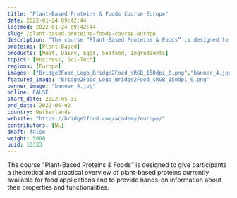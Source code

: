 ```yaml
---
title: "Plant-Based Proteins & Foods Course Europe"
date: 2022-01-24 09:42:44
lastmod: 2022-01-24 09:42:44
slug: /plant-based-proteins-foods-course-europe
description: "The course “Plant-Based Proteins & Foods” is designed to give participants a theoretical and practical overview of plant-based proteins currently available for food applications and to provide hands-on information about their properties and functionalities."
proteins: [Plant-Based]
products: [Meat, Dairy, Eggs, Seafood, Ingredients]
topics: [Business, Sci-Tech]
regions: [Europe]
images: ["Bridge2Food_Logo_Bridge2Food_sRGB_150dpi_0.png","banner_4.jpg"]
featured_image: "Bridge2Food_Logo_Bridge2Food_sRGB_150dpi_0.png"
banner_image: "banner_4.jpg"
online: FALSE
start_date: 2022-05-31
end_date: 2022-06-02
country: Netherlands
website: "https://bridge2food.com/academy/europe/"
contributors: [NL]
draft: false
weight: 5000
uuid: 10333
---
```

<p>The course “Plant-Based Proteins & Foods” is designed to give participants a theoretical and practical overview of plant-based proteins currently available for food applications and to provide hands-on information about their properties and functionalities.</p>
